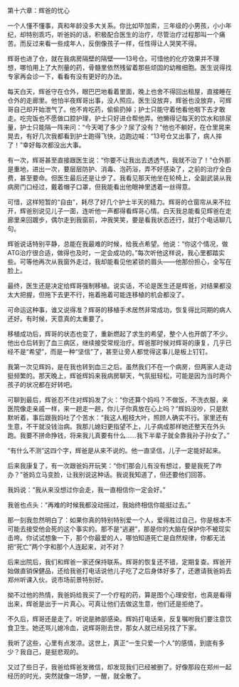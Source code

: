 第十六章：辉爸的忧心

一个人懂不懂事，真和年龄没多大关系。你比如毕加索，三年级的小男孩，小小年纪，却特别乖巧，听爸妈的话，积极配合医生的治疗，尽管治疗过程那叫一个痛苦。而反过来看一些成年人，反倒像孩子一样，任性得让人哭笑不得。

辉哥也进了仓，就在我病房隔壁的隔壁——13号仓。可惜他的化疗效果并不理想，哪怕用上了大剂量的药，骨髓里依然残留着那些顽固的幼稚细胞。医生说得找专家再会诊一下，看看有没有更好的办法。

每天白天，辉爸守在仓外，眼巴巴地看着里面，晚上也舍不得回出租屋，直接睡在仓外的走廊里。他怕半夜辉哥出事，没人照应。医生没放弃，辉爸也没放弃，可辉哥自己却开始泄气了。他不肯吃药，偷偷扔掉；护士只能守着他看他咽下去才敢走。吃完饭也不愿做口腔护理，护士只好进仓帮他弄。他懒得记每天的饮水和排尿量，护士只能隔一阵来问：“今天喝了多少？尿了没有？”他也不躺好，在仓里晃来晃去，有好几次我都看到护士跑得飞快，边跑边喊：“13号仓又出事了，病人摔了！”幸好每次都没出大事。

有一次，辉哥甚至直接跟医生说：“你要不让我出去透透气，我就不治了！”仓外那是重地，进出一次，要层层防护、消毒、泡药浴，弄不好感染了，之前的治疗全白费，甚至要命。但医生最后还是让步了。我看见那天他坐在轮椅上，全副武装从我病房门口经过，戴着帽子口罩，但我能看出他眼神里透着一丝得意。

可惜，这样短暂的“自由”，耗尽了好几个护士半天的精力。辉哥的仓窗帘从来不拉开，辉爸别说见儿子一面，连听他一声都得看辉哥心情。白天我总能看见辉爸在走廊里来回踱步，偶尔走到我窗前，冲我笑笑，要是看我状态还行，就打个电话聊几句。

辉爸说话特别平静，总能在我最难的时候，给我点希望。他说：“你这个情况，做ATG治疗很合适，做得也及时，一定会成功的。”每次听他这样说，我心里都踏实些。可等他再次从我窗外走过，我却能看见他紧锁的眉头——他那份担心，全写在脸上。

最终，医生还是决定给辉哥强制移植。说实话，不论是医生还是辉爸，对结果都没太大把握，但拖下去更不行，拖着拖着可能连移植的机会都没了。

可命运这种事，谁又说得准？辉哥的移植手术居然非常成功，恢复得比同期的病人还好。有时候，天意真的太重要了。

移植成功后，辉哥的状态也变了，重新燃起了求生的希望，整个人也开朗了不少。他出仓后转到了血三病区，继续接受常规治疗。辉爸那时候对辉哥的康复，几乎已经不是“希望”，而是一种“坚信”了，甚至让旁人都觉得这事儿是板上钉钉。

我第一次见辉妈，是在我也转到血三之后。虽然我们不在一个病房，但两家人走动挺频繁的。那天晚上，辉爸辉妈来我病房聊天，气氛挺轻松，可能是因为当时两个孩子的状况都在好转吧。

可聊到最后，辉爸忍不住对辉妈发了火：“你还算个妈吗？不做饭，不洗衣服，来医院像走亲戚一样，来一趟走一趟，你儿子你真放在心上吗？”辉妈没吵，只是默默听着，事后跟我妈吐了个苦水：“我这人粗枝大叶，照顾人确实不行。家里还有生意，不干就没钱治病。我那儿媳妇更指望不上，儿子病成那样她还整天在外头跑。我要不拼命挣钱，将来我儿真要有什么……我下半辈子就全靠我孙子孙女了。”

“有什么不测”这四个字，辉爸是从来不说的。他一直坚信，儿子一定能好起来。

后来我康复了，有一次跟爸妈开玩笑：“你们那会儿有没有想过，要是我死了咋办？”爸妈立马变脸，让我别说这种话。我说我知道了，但还要他们回答。

我妈说：“我从来没想过你会走，我一直相信你一定会好。”

我爸也点头：“再难的时候我都没动摇过，我始终相信你能挺过去。”

那一刻我忽然明白了：如果你真的特别特别爱一个人，爱得胜过自己，你是根本不可能去接受他会死的这个事实的。那不是“逃避”，那是你的大脑在保护你不被现实击垮。你试试想象一下，那个你最爱的人，哪怕知道死亡是自然规律，你都无法把“死亡”两个字和那个人连起来，对不对？

后来出院后，我们和辉爸一家还保持联系。辉哥的恢复还不错，定期复查。辉爸开始做直销保健品，还给我爸打电话说他儿子吃了之后身体好多了，还邀请我爸妈去郑州听课入伙，说市场前景特别好。

拗不过他的热情，我爸妈给我买了一个疗程的药，算是图个心理安慰，也真是看得出来，辉爸是出于一片真心。可真让他们去做这生意，他们还是拒绝了。

不久后，辉哥还是走了。听说是肺部感染。辉妈打电话来，反复嘱咐我们要注意饮食卫生。她还骂儿媳冷血，说辉哥刚去世，那女人就已经另找了下家。

我听了这些，心里有点发凉。这世上，真正“一生只爱一个人”的感情，到底有多少？我自己，是挺悲观的。

又过了些日子，我爸给辉爸发微信，却发现我们已经被删了。好像那段在郑州一起经历的时光，突然就像一场梦，一醒，就全散了。

